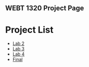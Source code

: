 ## WEBT 1320 Project Page

<h1> Project List</h1>

<ul>
    <li><a href="lab2/index.html" target="_blank"> Lab 2</a>
    <li><a href="lab3/index.html" target="_blank"> Lab 3</a>
    <li><a href="lab4/index.html" target="_blank"> Lab 4</a>
    <li><a href="Final/index.html" target="_blank"> Final</a>
    
</ul>